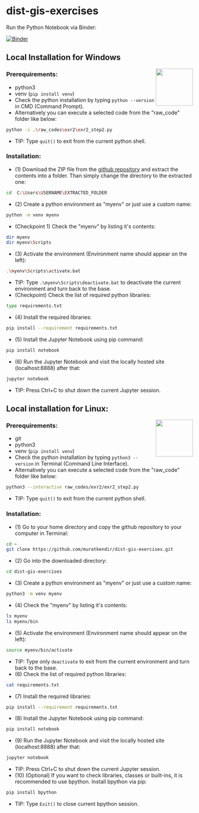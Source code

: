 # dist-gis-exercises

Run the Python Notebook via Binder:

[![Binder](https://mybinder.org/badge_logo.svg)](https://mybinder.org/v2/gh/muratkendir/dist-gis-exercises/main)

## Local Installation for Windows

<img style="float: right; width: 100px; height: auto;" src="http://img4.wikia.nocookie.net/__cb20141027012809/simpsons/images/8/8e/Bill_Gates.png">

### Prerequirements:

- python3
- venv (```pip install venv```)
- Check the python installation by typing ```python --version``` in CMD (Command Prompt).
- Alternatively you can execute a selected code from the "raw_code" folder like below:
```bash
python -i .\raw_codes\exr2\exr2_step2.py
```
  - TIP: Type ```quit()``` to exit from the current python shell.

### Installation:

- (1) Download the ZIP file from the [github repository](https://github.com/muratkendir/dist-gis-exercises) and extract the contents into a folder. Than simply change the directory to the extracted one:
```bash
cd  C:\Users\USERNAME\EXTRACTED_FOLDER
```
- (2) Create a python environment as "myenv" or just use a custom name:
```bash
python -m venv myenv
```
- (Checkpoint 1) Check the "myenv" by listing it's contents:
```bash
dir myenv
dir myenv\Scripts
```
- (3) Activate the environment (Environment name should appear on the left):
```bash
.\myenv\Scripts\activate.bat
```
  - TIP: Type ```.\myenv\Scripts\deactivate.bat``` to deactivate the current environment and turn back to the base.
- (Checkpoint) Check the list of required python libraries:
```bash
type requirements.txt
```
- (4) Install the required libraries:
```bash
pip install --requirement requirements.txt
```
- (5) Install the Jupyter Notebook using pip command:
```bash
pip install notebook
```
- (6) Run the Jupyter Notebook and visit the locally hosted site (localhost:8888) after that:
```bash
jupyter notebook
```
  - TIP: Press Ctrl+C to shut down the current Jupyter session.

## Local installation for Linux:

<img style="float: right; width: 100px; height: auto;" src="https://seeklogo.com/images/L/linux-logo-704D6BB91C-seeklogo.com.png">

### Prerequirements:

- git
- python3
- venv (```pip install venv```)
- Check the python installation by typing ```python3 --version``` in Terminal (Command Line Interface).
- Alternatively you can execute a selected code from the "raw_code" folder like below:
```bash
python3 --interactive raw_codes/exr2/exr2_step2.py
```
  - TIP: Type ```quit()``` to exit from the current python shell.

### Installation:

- (1) Go to your home directory and copy the github repository to your computer in Terminal:
```bash
cd ~
git clone https://github.com/muratkendir/dist-gis-exercises.git
```
- (2) Go into the downloaded directory:
```bash
cd dist-gis-exercises
```
- (3) Create a python environment as "myenv" or just use a custom name:
```bash
python3 -m venv myenv
```
- (4) Check the "myenv" by listing it's contents:
```bash
ls myenv
ls myenv/bin
```
- (5) Activate the environment (Environment name should appear on the left):
```bash
source myenv/bin/activate
```
  - TIP: Type only ```deactivate``` to exit from the current environment and turn back to the base.
- (6) Check the list of required python libraries:
```bash
cat requirements.txt
```
- (7) Install the required libraries:
```bash
pip install --requirement requirements.txt
```
- (8) Install the Jupyter Notebook using pip command:
```bash
pip install notebook
```
- (9) Run the Jupyter Notebook and visit the locally hosted site (localhost:8888) after that:
```bash
jupyter notebook
```
  - TIP: Press Ctrl+C to shut down the current Jupyter session.
- (10) (Optional) If you want to check libraries, classes or built-ins, it is recommended to use bpython. Install bpython via pip:
```bash
pip install bpython
```
  - TIP: Type ```Exit()``` to close current bpython session.
